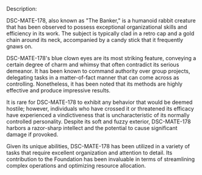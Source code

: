 Description:

DSC-MATE-178, also known as "The Banker," is a humanoid rabbit creature that has been observed to possess exceptional organizational skills and efficiency in its work. The subject is typically clad in a retro cap and a gold chain around its neck, accompanied by a candy stick that it frequently gnaws on. 

DSC-MATE-178's blue clown eyes are its most striking feature, conveying a certain degree of charm and whimsy that often contradict its serious demeanor. It has been known to command authority over group projects, delegating tasks in a matter-of-fact manner that can come across as controlling. Nonetheless, it has been noted that its methods are highly effective and produce impressive results.

It is rare for DSC-MATE-178 to exhibit any behavior that would be deemed hostile; however, individuals who have crossed it or threatened its efficacy have experienced a vindictiveness that is uncharacteristic of its normally controlled personality. Despite its soft and fuzzy exterior, DSC-MATE-178 harbors a razor-sharp intellect and the potential to cause significant damage if provoked. 

Given its unique abilities, DSC-MATE-178 has been utilized in a variety of tasks that require excellent organization and attention to detail. Its contribution to the Foundation has been invaluable in terms of streamlining complex operations and optimizing resource allocation.